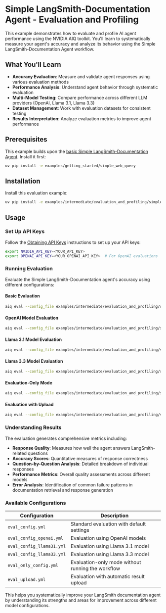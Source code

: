<!--
SPDX-FileCopyrightText: Copyright (c) 2025, NVIDIA CORPORATION & AFFILIATES. All rights reserved.
SPDX-License-Identifier: Apache-2.0

Licensed under the Apache License, Version 2.0 (the "License");
you may not use this file except in compliance with the License.
You may obtain a copy of the License at

http://www.apache.org/licenses/LICENSE-2.0

Unless required by applicable law or agreed to in writing, software
distributed under the License is distributed on an "AS IS" BASIS,
WITHOUT WARRANTIES OR CONDITIONS OF ANY KIND, either express or implied.
See the License for the specific language governing permissions and
limitations under the License.
-->

# Simple LangSmith-Documentation Agent - Evaluation and Profiling

This example demonstrates how to evaluate and profile AI agent performance using the NVIDIA AIQ toolkit. You'll learn to systematically measure your agent's accuracy and analyze its behavior using the Simple LangSmith-Documentation Agent workflow.

## What You'll Learn

- **Accuracy Evaluation**: Measure and validate agent responses using various evaluation methods
- **Performance Analysis**: Understand agent behavior through systematic evaluation
- **Multi-Model Testing**: Compare performance across different LLM providers (OpenAI, Llama 3.1, Llama 3.3)
- **Dataset Management**: Work with evaluation datasets for consistent testing
- **Results Interpretation**: Analyze evaluation metrics to improve agent performance

## Prerequisites

This example builds upon the [basic Simple LangSmith-Documentation Agent](../../../basic/functions/simple/). Install it first:

```bash
uv pip install -e examples/getting_started/simple_web_query
```

## Installation

Install this evaluation example:

```bash
uv pip install -e examples/intermediate/evaluation_and_profiling/simple_eval
```

## Usage

### Set Up API Keys

Follow the [Obtaining API Keys](../../../../docs/source/quick-start/installing.md#obtaining-api-keys) instructions to set up your API keys:

```bash
export NVIDIA_API_KEY=<YOUR_API_KEY>
export OPENAI_API_KEY=<YOUR_OPENAI_API_KEY>  # For OpenAI evaluations
```

### Running Evaluation

Evaluate the Simple LangSmith-Documentation agent's accuracy using different configurations:

#### Basic Evaluation
```bash
aiq eval --config_file examples/intermediate/evaluation_and_profiling/simple_eval/configs/eval_config.yml
```

#### OpenAI Model Evaluation
```bash
aiq eval --config_file examples/intermediate/evaluation_and_profiling/simple_eval/configs/eval_config_openai.yml
```

#### Llama 3.1 Model Evaluation
```bash
aiq eval --config_file examples/intermediate/evaluation_and_profiling/simple_eval/configs/eval_config_llama31.yml
```

#### Llama 3.3 Model Evaluation
```bash
aiq eval --config_file examples/intermediate/evaluation_and_profiling/simple_eval/configs/eval_config_llama33.yml
```

#### Evaluation-Only Mode
```bash
aiq eval --config_file examples/intermediate/evaluation_and_profiling/simple_eval/configs/eval_only_config.yml
```

#### Evaluation with Upload
```bash
aiq eval --config_file examples/intermediate/evaluation_and_profiling/simple_eval/configs/eval_upload.yml
```

### Understanding Results

The evaluation generates comprehensive metrics including:

- **Response Quality**: Measures how well the agent answers LangSmith-related questions
- **Accuracy Scores**: Quantitative measures of response correctness
- **Question-by-Question Analysis**: Detailed breakdown of individual responses
- **Performance Metrics**: Overall quality assessments across different models
- **Error Analysis**: Identification of common failure patterns in documentation retrieval and response generation

### Available Configurations

| Configuration | Description |
|--------------|-------------|
| `eval_config.yml` | Standard evaluation with default settings |
| `eval_config_openai.yml` | Evaluation using OpenAI models |
| `eval_config_llama31.yml` | Evaluation using Llama 3.1 model |
| `eval_config_llama33.yml` | Evaluation using Llama 3.3 model |
| `eval_only_config.yml` | Evaluation-only mode without running the workflow |
| `eval_upload.yml` | Evaluation with automatic result upload |

This helps you systematically improve your LangSmith documentation agent by understanding its strengths and areas for improvement across different model configurations.
